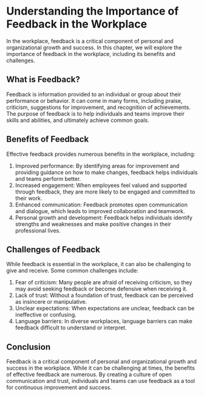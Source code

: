 Understanding the Importance of Feedback in the Workplace
==================================================================================

In the workplace, feedback is a critical component of personal and organizational growth and success. In this chapter, we will explore the importance of feedback in the workplace, including its benefits and challenges.

What is Feedback?
-----------------

Feedback is information provided to an individual or group about their performance or behavior. It can come in many forms, including praise, criticism, suggestions for improvement, and recognition of achievements. The purpose of feedback is to help individuals and teams improve their skills and abilities, and ultimately achieve common goals.

Benefits of Feedback
--------------------

Effective feedback provides numerous benefits in the workplace, including:

1. Improved performance: By identifying areas for improvement and providing guidance on how to make changes, feedback helps individuals and teams perform better.
2. Increased engagement: When employees feel valued and supported through feedback, they are more likely to be engaged and committed to their work.
3. Enhanced communication: Feedback promotes open communication and dialogue, which leads to improved collaboration and teamwork.
4. Personal growth and development: Feedback helps individuals identify strengths and weaknesses and make positive changes in their professional lives.

Challenges of Feedback
----------------------

While feedback is essential in the workplace, it can also be challenging to give and receive. Some common challenges include:

1. Fear of criticism: Many people are afraid of receiving criticism, so they may avoid seeking feedback or become defensive when receiving it.
2. Lack of trust: Without a foundation of trust, feedback can be perceived as insincere or manipulative.
3. Unclear expectations: When expectations are unclear, feedback can be ineffective or confusing.
4. Language barriers: In diverse workplaces, language barriers can make feedback difficult to understand or interpret.

Conclusion
----------

Feedback is a critical component of personal and organizational growth and success in the workplace. While it can be challenging at times, the benefits of effective feedback are numerous. By creating a culture of open communication and trust, individuals and teams can use feedback as a tool for continuous improvement and success.
